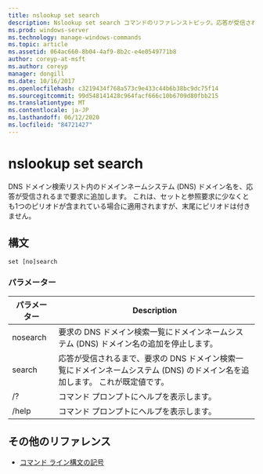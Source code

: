 ```yaml
---
title: nslookup set search
description: Nslookup set search コマンドのリファレンストピック。応答が受信されるまで、DNS ドメインの検索リストにドメインネームシステム (DNS) のドメイン名を要求に追加します。
ms.prod: windows-server
ms.technology: manage-windows-commands
ms.topic: article
ms.assetid: 064ac660-8b04-4af9-8b2c-e4e0549771b8
author: coreyp-at-msft
ms.author: coreyp
manager: dongill
ms.date: 10/16/2017
ms.openlocfilehash: c3219434f768a573c9e433c44b6b38bc9dc75f14
ms.sourcegitcommit: 99d548141428c964facf666c10b6709d80fbb215
ms.translationtype: MT
ms.contentlocale: ja-JP
ms.lasthandoff: 06/12/2020
ms.locfileid: "84721427"
---
```

# <a name="nslookup-set-search"></a>nslookup set search

DNS ドメイン検索リスト内のドメインネームシステム (DNS) ドメイン名を、応答が受信されるまで要求に追加します。 これは、セットと参照要求に少なくとも1つのピリオドが含まれている場合に適用されますが、末尾にピリオドは付きません。

## <a name="syntax"></a>構文

```
set [no]search
```

### <a name="parameters"></a>パラメーター

| パラメーター | Description |
| --------- | ----------- |
| nosearch | 要求の DNS ドメイン検索一覧にドメインネームシステム (DNS) ドメイン名の追加を停止します。 |
| search | 応答が受信されるまで、要求の DNS ドメイン検索一覧にドメインネームシステム (DNS) のドメイン名を追加します。 これが既定値です。 |
| /? | コマンド プロンプトにヘルプを表示します。 |
| /help | コマンド プロンプトにヘルプを表示します。 |

## <a name="additional-references"></a>その他のリファレンス

- [コマンド ライン構文の記号](command-line-syntax-key.md)
